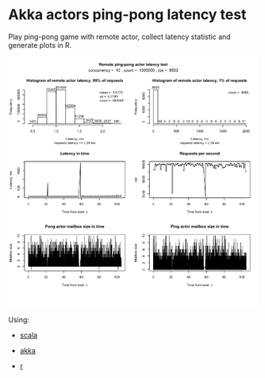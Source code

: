 # Akka actors ping-pong latency test

Play ping-pong game with remote actor, collect latency statistic and generate plots in R.

[![Stat](data/experiments/akka.pingpong/screen01.png)](https://github.com/olegsmetanin/akka-remotepingpong-latencytest/tree/master/result/MacBook%20Pro%20i5%202.53%20GHz%208%20Gb)

Using:

* [scala](http://www.scala-lang.org/)

* [akka](http://akka.io/)

* [r](http://www.r-project.org/)
